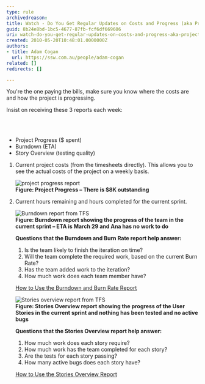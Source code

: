 ```yaml
---
type: rule
archivedreason: 
title: Watch - Do You Get Regular Updates on Costs and Progress (aka Project Progress, Burndown, etc.)?
guid: 8b24e8bd-1bc5-4677-87fb-fcf6df669606
uri: watch-do-you-get-regular-updates-on-costs-and-progress-aka-project-progress-burndown-etc
created: 2010-05-20T10:48:01.0000000Z
authors:
- title: Adam Cogan
  url: https://ssw.com.au/people/adam-cogan
related: []
redirects: []

---
```




  <p>You're the one paying the bills, make sure you know where the costs are and how the project is progressing. </p>
<p>Insist on receiving these&#160;3 reports each week&#58;</p>

<br><excerpt class='endintro'></excerpt><br>

  <ul>
    <li>Project Progress ($ spent) </li>
    <li>Burndown (ETA) </li>
    <li>Story Overview (testing quality) </li>
</ul>
<ol>
    <li>Current project costs (from the timesheets directly). This allows you to see the actual costs of the project on a weekly basis.
    <p><img alt="project progress report" src="http&#58;//www.ssw.com.au/ssw/Standards/Rules/images/projectprogresscapture.JPG" /><br>
    <b>Figure&#58; Project Progress – There is $8K outstanding</b> </p>
    </li>
    <li>Current hours remaining and hours completed for the current sprint.
    <p><img alt="Burndown report from TFS" src="http&#58;//www.ssw.com.au/ssw/Standards/Rules/images/burndown.JPG" /><br>
    <b>Figure&#58; Burndown report showing the progress of the team in the current sprint – ETA is March 29 and Ana has no work to do</b> </p>
    <p><strong>Questions that the Burndown and Burn Rate report help answer&#58; </strong></p>
    <ol>
        <li>Is the team likely to finish the iteration on time? </li>
        <li>Will the team complete the required work, based on the current Burn Rate? </li>
        <li>Has the team added work to the iteration? </li>
        <li>How much work does each team member have? </li>
    </ol>
    <p><a href="http&#58;//msdn.microsoft.com/en-us/library/dd380678%28VS.100%29.aspx">How to Use the Burndown and Burn Rate Report</a> <img alt="" title="You are now leaving SSW" src="http&#58;//www.ssw.com.au/ssw/images/external.gif" /></p>
    <p><img alt="Stories overview report from TFS" src="http&#58;//www.ssw.com.au/ssw/Standards/Rules/images/storiesOverview.JPG" /><br>
    <b>Figure&#58; Stories Overview report showing the progress of the User Stories in the current sprint and nothing has been tested and no active bugs</b> </p>
    <p><strong>Questions that the Stories Overview report help&#160;answer&#58; </strong></p>
    <ol>
        <li>How much work does each story require? </li>
        <li>How much work has the team completed for each story? </li>
        <li>Are the tests for each story passing? </li>
        <li>How many active bugs does each story have? </li>
    </ol>
    <p><a href="http&#58;//msdn.microsoft.com/en-us/library/dd380648%28VS.100%29.aspx">How to Use the Stories Overview Report</a> <img alt="" title="You are now leaving SSW" src="http&#58;//www.ssw.com.au/ssw/images/external.gif" /></p>
    </li>
</ol>



